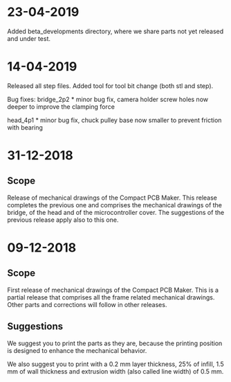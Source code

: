 # 23-04-2019
Added beta_developments directory, where we share parts not yet released and under test.

# 14-04-2019
Released all step files. 
Added tool for tool bit change (both stl and step).

Bug fixes:
bridge_2p2
	* minor bug fix, camera holder screw holes now deeper
	  to improve the clamping force
	  
head_4p1
	* minor bug fix, chuck pulley base now smaller to prevent
	  friction with bearing


# 31-12-2018

## Scope

Release of mechanical drawings of the Compact PCB Maker. 
This release completes the previous one and comprises the mechanical drawings of the bridge, of the head and of the microcontroller cover. 
The suggestions of the previous release apply also to this one.

# 09-12-2018

## Scope

First release of mechanical drawings of the Compact PCB Maker. 
This is a partial release that comprises all the frame related mechanical drawings. Other parts and corrections will follow in other releases.

## Suggestions

We suggest you to print the parts as they are, because the printing position is designed to enhance the mechanical behavior.

We also suggest you to print with a 0.2 mm layer thickness, 25% of infill, 1.5 mm of wall thickness and extrusion width (also called line width) of 0.5 mm. 